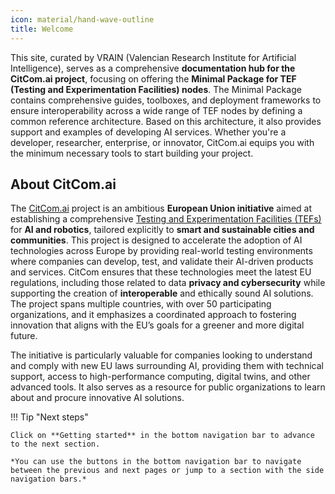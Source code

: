 ```yaml
---
icon: material/hand-wave-outline
title: Welcome
---
```


This site, curated by VRAIN (Valencian Research Institute for Artificial Intelligence), serves as a comprehensive **documentation hub for the CitCom.ai project**, focusing on offering the **Minimal Package for TEF (Testing and Experimentation Facilities) nodes**. The Minimal Package contains comprehensive guides, toolboxes, and deployment frameworks to ensure interoperability across a wide range of TEF nodes by defining a common reference architecture. Based on this architecture, it also provides support and examples of developing AI services. Whether you're a developer, researcher, enterprise, or innovator, CitCom.ai equips you with the minimum necessary tools to start building your project.

## About CitCom.ai
The [CitCom.ai](https://citcom.ai) project is an ambitious **European Union initiative** aimed at establishing a comprehensive [Testing and Experimentation Facilities (TEFs)](https://digital-strategy.ec.europa.eu/en/activities/testing-and-experimentation-facilities) for **AI and robotics**, tailored explicitly to **smart and sustainable cities and communities**. This project is designed to accelerate the adoption of AI technologies across Europe by providing real-world testing environments where companies can develop, test, and validate their AI-driven products and services. CitCom ensures that these technologies meet the latest EU regulations, including those related to data **privacy and cybersecurity** while supporting the creation of **interoperable** and ethically sound AI solutions. The project spans multiple countries, with over 50 participating organizations, and it emphasizes a coordinated approach to fostering innovation that aligns with the EU’s goals for a greener and more digital future.

The initiative is particularly valuable for companies looking to understand and comply with new EU laws surrounding AI, providing them with technical support, access to high-performance computing, digital twins, and other advanced tools. It also serves as a resource for public organizations to learn about and procure innovative AI solutions.


!!! Tip "Next steps"

    Click on **Getting started** in the bottom navigation bar to advance to the next section.

    *You can use the buttons in the bottom navigation bar to navigate between the previous and next pages or jump to a section with the side navigation bars.*
